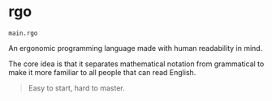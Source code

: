 # rgo
`main.rgo`

An ergonomic programming language made with human readability in mind.

The core idea is that it separates mathematical notation from grammatical to make it more familiar to all people that can read English.

>Easy to start, hard to master.


